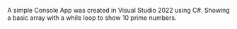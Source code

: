 A simple Console App was created in Visual Studio 2022 using C#.
Showing a basic array with a while loop to show 10 prime numbers.

